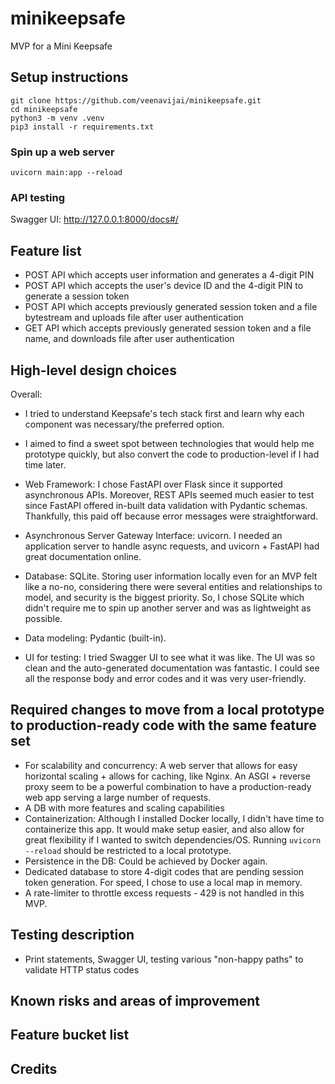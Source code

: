 # minikeepsafe
MVP for a Mini Keepsafe

## Setup instructions

```
git clone https://github.com/veenavijai/minikeepsafe.git
cd minikeepsafe
python3 -m venv .venv
pip3 install -r requirements.txt
```

### Spin up a web server

```
uvicorn main:app --reload
```

### API testing

Swagger UI: http://127.0.0.1:8000/docs#/

## Feature list
- POST API which accepts user information and generates a 4-digit PIN
- POST API which accepts the user's device ID and the 4-digit PIN to generate a session token
- POST API which accepts previously generated session token and a file bytestream and uploads file after user authentication
- GET API which accepts previously generated session token and a file name, and downloads file after user authentication

## High-level design choices

Overall: 
- I tried to understand Keepsafe's tech stack first and learn why each component was necessary/the preferred option.
- I aimed to find a sweet spot between technologies that would help me prototype quickly, but also convert the code to production-level if I had time later.

- Web Framework: I chose FastAPI over Flask since it supported asynchronous APIs. Moreover, REST APIs seemed much easier to test since FastAPI offered in-built data validation with Pydantic schemas. Thankfully, this paid off because error messages were straightforward.
- Asynchronous Server Gateway Interface: uvicorn. I needed an application server to handle async requests, and uvicorn + FastAPI had great documentation online.
- Database: SQLite. Storing user information locally even for an MVP felt like a no-no, considering there were several entities and relationships to model, and security is the biggest priority. So, I chose SQLite which didn't require me to spin up another server and was as lightweight as possible.
- Data modeling: Pydantic (built-in).
- UI for testing: I tried Swagger UI to see what it was like. The UI was so clean and the auto-generated documentation was fantastic. I could see all the response body and error codes and it was very user-friendly.

## Required changes to move from a local prototype to production-ready code with the same feature set

- For scalability and concurrency: A web server that allows for easy horizontal scaling + allows for caching, like Nginx. An ASGI + reverse proxy seem to be a powerful combination to have a production-ready web app serving a large number of requests.
- A DB with more features and scaling capabilities
- Containerization: Although I installed Docker locally, I didn't have time to containerize this app. It would make setup easier, and also allow for great flexibility if I wanted to switch dependencies/OS. Running `uvicorn --reload` should be restricted to a local prototype.
- Persistence in the DB: Could be achieved by Docker again.
- Dedicated database to store 4-digit codes that are pending session token generation. For speed, I chose to use a local map in memory.
- A rate-limiter to throttle excess requests - 429 is not handled in this MVP.

## Testing description
- Print statements, Swagger UI, testing various "non-happy paths" to validate HTTP status codes

## Known risks and areas of improvement


## Feature bucket list 

## Credits

